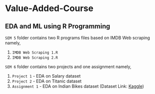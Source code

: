 # Value-Added-Course
## EDA and ML using R Programming 

`SEM 5` folder contains two R programs files based on IMDB Web scraping namely,
1. `IMDB Web Scraping 1.R`
2. `IMDB Web Scraping 2.R`

`SEM 6` folder contains two projects and one assignment namely,
1. `Project 1` - EDA on Salary dataset
2. `Project 2` - EDA on Titanic dataset
3. `Assignment 1` - EDA on Indian Bikes dataset (Dataset Link: [Kaggle](https://www.kaggle.com/datasets/rajeshrampure/motorbikes-in-indian-market-2022))
